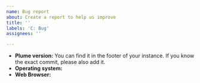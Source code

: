 ```yaml
---
name: Bug report
about: Create a report to help us improve
title: ''
labels: 'C: Bug'
assignees: ''

---
```


<!--
We would appreciated if you report a bug at our Gitea instance's issue page:
https://git.joinplu.me/Plume/Plume/issues
You can login to the Gitea with your GitHub account.

We welcome to receive bug reports here, GitHub, too.
-->



<!-- Describe your bug, explaining how to reproduce it, and what was expected -->



<!-- Please fill the following information when relevant (or remove them if not) -->

- **Plume version:** You can find it in the footer of your instance. If you know the exact commit, please also add it.
- **Operating system:**
- **Web Browser:**
